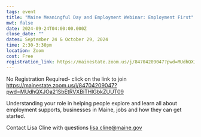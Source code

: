 ```yaml
---
tags: event
title: "Maine Meaningful Day and Employment Webinar: Employment First"
mwt: false
date: 2024-09-24T04:00:00.000Z
close_date: ""
dates: September 24 & October 29, 2024
time: 2:30-3:30pm
location: Zoom
cost: Free
registration_link: https://mainestate.zoom.us/j/84704209047?pwd=MUdhQXJOa21SbEtRVXBiTHlGbkZUUT09
---
```

No Registration Required- click on the link to join <https://mainestate.zoom.us/j/84704209047?pwd=MUdhQXJOa21SbEtRVXBiTHlGbkZUUT09>

Understanding your role in helping people explore and learn all about employment supports, businesses in Maine, jobs and how they can get started.

Contact Lisa Cline with questions [lisa.cline@maine.gov ](<lisa.cline@maine.gov >)